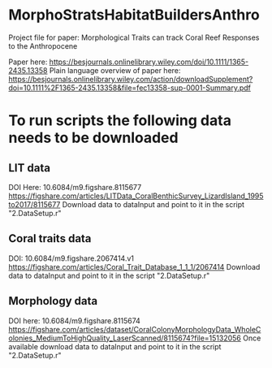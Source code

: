 # MorphoStratsHabitatBuildersAnthro
Project file for paper: Morphological Traits can track Coral Reef Responses to the Anthropocene

Paper here: https://besjournals.onlinelibrary.wiley.com/doi/10.1111/1365-2435.13358
Plain language overview of paper here: https://besjournals.onlinelibrary.wiley.com/action/downloadSupplement?doi=10.1111%2F1365-2435.13358&file=fec13358-sup-0001-Summary.pdf

# To run scripts the following data needs to be downloaded

## LIT data

DOI Here: 10.6084/m9.figshare.8115677
https://figshare.com/articles/LITData_CoralBenthicSurvey_LizardIsland_1995to2017/8115677
Download data to dataInput and point to it in the script "2.DataSetup.r"


## Coral traits data

DOI: 10.6084/m9.figshare.2067414.v1
https://figshare.com/articles/Coral_Trait_Database_1_1_1/2067414
Download data to dataInput and point to it in the script "2.DataSetup.r"

## Morphology data
DOI here: 10.6084/m9.figshare.8115674
https://figshare.com/articles/dataset/CoralColonyMorphologyData_WholeColonies_MediumToHighQuality_LaserScanned/8115674?file=15132056
Once available download data to dataInput and point to it in the script "2.DataSetup.r"
